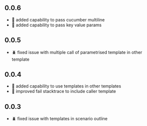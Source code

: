 ## 0.0.6
- :rocket: added capability to pass cucumber multiline
- :rocket: added capability to pass key value params

## 0.0.5
- :beetle: fixed issue with multiple call of parametrised template in other template

## 0.0.4
- :rocket: added capability to use templates in other templates
- :rocket: improved fail stacktrace to include caller template

## 0.0.3
- :beetle: fixed issue with templates in scenario outline
